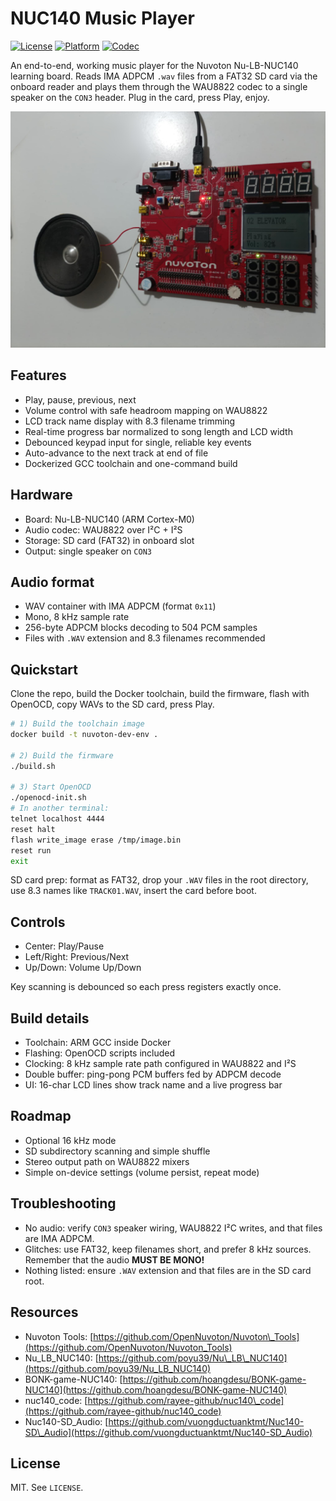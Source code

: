 # NUC140 Music Player

[![License](https://img.shields.io/badge/license-MIT-informational)](#license)
[![Platform](https://img.shields.io/badge/platform-Nuvoton%20NUC140-blue)](#hardware)
[![Codec](https://img.shields.io/badge/audio-IMA%20ADPCM%20mono%208kHz-blueviolet)](#audio-format)

An end-to-end, working music player for the Nuvoton Nu-LB-NUC140 learning
board. Reads IMA ADPCM `.wav` files from a FAT32 SD card via the onboard
reader and plays them through the WAU8822 codec to a single speaker on
the `CON3` header. Plug in the card, press Play, enjoy.

<!-- Replace with a short looped clip or photo of the board -->
<p align="center">
  <img src="docs/demo.jpeg" alt="NUC140 Music Player demo" width="640">
</p>

## Features

- Play, pause, previous, next
- Volume control with safe headroom mapping on WAU8822
- LCD track name display with 8.3 filename trimming
- Real-time progress bar normalized to song length and LCD width
- Debounced keypad input for single, reliable key events
- Auto-advance to the next track at end of file
- Dockerized GCC toolchain and one-command build

## Hardware

- Board: Nu-LB-NUC140 (ARM Cortex-M0)
- Audio codec: WAU8822 over I²C + I²S
- Storage: SD card (FAT32) in onboard slot
- Output: single speaker on `CON3`

## Audio format

- WAV container with IMA ADPCM (format `0x11`)
- Mono, 8 kHz sample rate
- 256-byte ADPCM blocks decoding to 504 PCM samples
- Files with `.WAV` extension and 8.3 filenames recommended

## Quickstart

Clone the repo, build the Docker toolchain, build the firmware, flash with
OpenOCD, copy WAVs to the SD card, press Play.

```sh
# 1) Build the toolchain image
docker build -t nuvoton-dev-env .

# 2) Build the firmware
./build.sh

# 3) Start OpenOCD
./openocd-init.sh
# In another terminal:
telnet localhost 4444 
reset halt
flash write_image erase /tmp/image.bin
reset run
exit
````

SD card prep: format as FAT32, drop your `.WAV` files in the root directory,
use 8.3 names like `TRACK01.WAV`, insert the card before boot.

## Controls

* Center: Play/Pause
* Left/Right: Previous/Next
* Up/Down: Volume Up/Down

Key scanning is debounced so each press registers exactly once.

## Build details

* Toolchain: ARM GCC inside Docker
* Flashing: OpenOCD scripts included
* Clocking: 8 kHz sample rate path configured in WAU8822 and I²S
* Double buffer: ping-pong PCM buffers fed by ADPCM decode
* UI: 16-char LCD lines show track name and a live progress bar

## Roadmap

* Optional 16 kHz mode
* SD subdirectory scanning and simple shuffle
* Stereo output path on WAU8822 mixers
* Simple on-device settings (volume persist, repeat mode)

## Troubleshooting

* No audio: verify `CON3` speaker wiring, WAU8822 I²C writes, and that files
  are IMA ADPCM.
* Glitches: use FAT32, keep filenames short, and prefer 8 kHz sources. Remember
  that the audio **MUST BE MONO!**
* Nothing listed: ensure `.WAV` extension and that files are in the SD card
  root.

## Resources

* Nuvoton Tools: [https://github.com/OpenNuvoton/Nuvoton\_Tools](https://github.com/OpenNuvoton/Nuvoton_Tools)
* Nu\_LB\_NUC140: [https://github.com/poyu39/Nu\_LB\_NUC140](https://github.com/poyu39/Nu_LB_NUC140)
* BONK-game-NUC140: [https://github.com/hoangdesu/BONK-game-NUC140](https://github.com/hoangdesu/BONK-game-NUC140)
* nuc140\_code: [https://github.com/rayee-github/nuc140\_code](https://github.com/rayee-github/nuc140_code)
* Nuc140-SD\_Audio: [https://github.com/vuongductuanktmt/Nuc140-SD\_Audio](https://github.com/vuongductuanktmt/Nuc140-SD_Audio)

## License

MIT. See `LICENSE`. 
